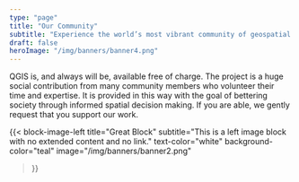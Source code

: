 ```yaml
---
type: "page"
title: "Our Community"
subtitle: "Experience the world’s most vibrant community of geospatial experts and enthusiasts"
draft: false
heroImage: "/img/banners/banner4.png"
---
```


QGIS is, and always will be, available free of charge. The project is a huge social contribution from many community members who volunteer their time and expertise. It is provided in this way with the goal of bettering society through informed spatial decision making. If you are able, we gently request that you support our work.

{{< block-image-left
    title="Great Block"
    subtitle="This is a left image block with no extended content and no link."
    text-color="white"
    background-color="teal"
    image="/img/banners/banner2.png"
>}}
